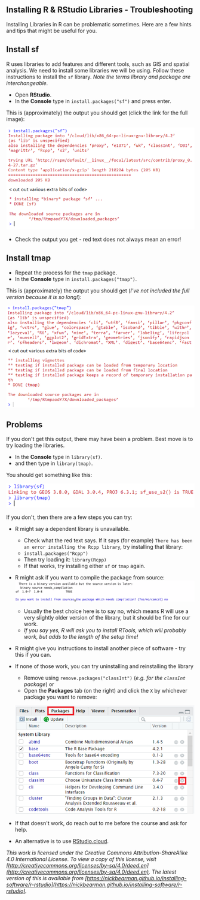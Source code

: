## Installing R & RStudio Libraries - Troubleshooting

Installing Libraries in R can be problematic sometimes. Here are a few hints and tips that might be useful for you.

## Install sf

R uses libraries to add features and different tools, such as GIS and spatial analysis. We need to install some libraries we will be using. Follow these instructions to install the `sf` library. *Note the terms library and package are interchangeable.*

- Open **RStudio**.
- In the **Console** type in `install.packages("sf")` and press enter.

This is (approximately) the output you should get (click the link for the full image):

[![](images/r-install-packages-sf-success-cut.png)](images/r-install-packages-sf-success-full.png)

- Check the output you get - red text does not always mean an error!

## Install tmap

- Repeat the process for the `tmap` package.
- In the **Console** type in `install.packages("tmap")`.

This is (approximately) the output you should get (*I've not included the full version because it is so long!*):

![](images/r-install-packages-tmap-success-cut.png)


## Problems

If you don't get this output, there may have been a problem. Best move is to try loading the libraries.

- In the **Console** type in `library(sf)`.
- and then type in `library(tmap)`.

You should get something like this:

![](images/r-load-library-success-sf-tmap.png)

If you don't, then there are a few steps you can try:

- R might say a dependent library is unavailable. 
	- Check what the red text says. If it says (for example) `There has been an error installing the Rcpp library`, try installing that library:
	- `install.packages("Rcpp")`
	- Then try loading it: `library(Rcpp)`
	- If that works, try installing either `sf` or `tmap` again.
- R might ask if you want to compile the package from source:
	![](images/r-binary-version.png)
	- Usually the best choice here is to say no, which means R will use a very slightly older version of the library, but it should be fine for our work. 
	- *If you say yes, R will ask you to install RTools, which will probably work, but adds to the length of the setup time!*
	
- R might give you instructions to install another piece of software - try this if you can.
 
- If none of those work, you can try uninstalling and reinstalling the library
	- Remove using `remove.packages("classInt")` (*e.g. for the `classInt` package*) or
	- Open the **Packages** tab (on the right) and click the `X` by whichever package you want to remove:
	
	![](images/r-remove-packages.png)
	
- If that doesn't work, do reach out to me before the course and ask for help.

- An alternative is to use [RStudio.cloud](r-rstudio.html#rstudio-cloud). 

*This work is licensed under the Creative Commons Attribution-ShareAlike 4.0 International License. To view a copy of this license, visit [http://creativecommons.org/licenses/by-sa/4.0/deed.en](http://creativecommons.org/licenses/by-sa/4.0/deed.en). The latest version of this is available from [https://nickbearman.github.io/installing-software/r-rstudio](https://nickbearman.github.io/installing-software/r-rstudio).*
